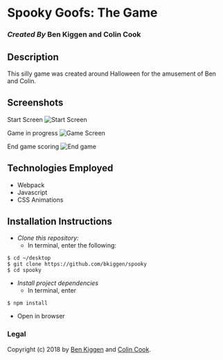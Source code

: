 # Spooky Goofs: The Game

### _Created By_ **Ben Kiggen** and **Colin Cook**

## Description

This silly game was created around Halloween for the amusement of Ben and Colin. 

## Screenshots

Start Screen
![Start Screen](./src/assets/screenshot1.png)

Game in progress
![Game Screen](./src/assets/screenshot2.png)

End game scoring
![End game](./src/assets/screenshot3.png)

## Technologies Employed

* Webpack
* Javascript
* CSS Animations

## Installation Instructions


* *Clone this repository:*
  * In terminal, enter the following:
```
$ cd ~/desktop
$ git clone https://github.com/bkiggen/spooky
$ cd spooky
```
* *Install project dependencies*
  * In terminal, enter
```
$ npm install
```

* Open in browser

### Legal

Copyright (c) 2018 by [Ben Kiggen](mailto:benkiggen@gmail.com) and [Colin Cook](mailto:google.com).
